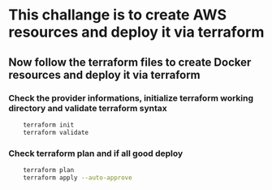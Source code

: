 # This challange is to create AWS resources and deploy it via terraform


## Now follow the terraform files to create Docker resources and deploy it via terraform


### Check the provider informations, initialize terraform working directory and validate terraform syntax

```sh
    terraform init
    terraform validate
```

### Check terraform plan and if all good deploy

```sh
    terraform plan
    terraform apply --auto-approve
```